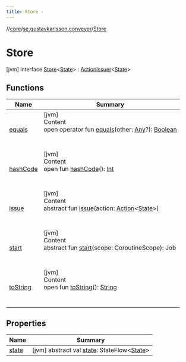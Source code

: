 ```yaml
---
title: Store -
---
```

//[core](../../index.md)/[se.gustavkarlsson.conveyor](../index.md)/[Store](index.md)



# Store  
 [jvm] interface [Store](index.md)<[State](index.md)> : [ActionIssuer](../-action-issuer/index.md)<[State](index.md)>    


## Functions  
  
|  Name|  Summary| 
|---|---|
| <a name="kotlin/Any/equals/#kotlin.Any?/PointingToDeclaration/"></a>[equals](../-updatable-state-flow/index.md#%5Bkotlin%2FAny%2Fequals%2F%23kotlin.Any%3F%2FPointingToDeclaration%2F%5D%2FFunctions%2F223044804)| <a name="kotlin/Any/equals/#kotlin.Any?/PointingToDeclaration/"></a>[jvm]  <br>Content  <br>open operator fun [equals](../-updatable-state-flow/index.md#%5Bkotlin%2FAny%2Fequals%2F%23kotlin.Any%3F%2FPointingToDeclaration%2F%5D%2FFunctions%2F223044804)(other: [Any](https://kotlinlang.org/api/latest/jvm/stdlib/kotlin/-any/index.html)?): [Boolean](https://kotlinlang.org/api/latest/jvm/stdlib/kotlin/-boolean/index.html)  <br><br><br>
| <a name="kotlin/Any/hashCode/#/PointingToDeclaration/"></a>[hashCode](../-updatable-state-flow/index.md#%5Bkotlin%2FAny%2FhashCode%2F%23%2FPointingToDeclaration%2F%5D%2FFunctions%2F223044804)| <a name="kotlin/Any/hashCode/#/PointingToDeclaration/"></a>[jvm]  <br>Content  <br>open fun [hashCode](../-updatable-state-flow/index.md#%5Bkotlin%2FAny%2FhashCode%2F%23%2FPointingToDeclaration%2F%5D%2FFunctions%2F223044804)(): [Int](https://kotlinlang.org/api/latest/jvm/stdlib/kotlin/-int/index.html)  <br><br><br>
| <a name="se.gustavkarlsson.conveyor/ActionIssuer/issue/#se.gustavkarlsson.conveyor.Action[TypeParam(bounds=[kotlin.Any?])]/PointingToDeclaration/"></a>[issue](../-action-issuer/issue.md)| <a name="se.gustavkarlsson.conveyor/ActionIssuer/issue/#se.gustavkarlsson.conveyor.Action[TypeParam(bounds=[kotlin.Any?])]/PointingToDeclaration/"></a>[jvm]  <br>Content  <br>abstract fun [issue](../-action-issuer/issue.md)(action: [Action](../-action/index.md)<[State](index.md)>)  <br><br><br>
| <a name="se.gustavkarlsson.conveyor/Store/start/#kotlinx.coroutines.CoroutineScope/PointingToDeclaration/"></a>[start](start.md)| <a name="se.gustavkarlsson.conveyor/Store/start/#kotlinx.coroutines.CoroutineScope/PointingToDeclaration/"></a>[jvm]  <br>Content  <br>abstract fun [start](start.md)(scope: CoroutineScope): Job  <br><br><br>
| <a name="kotlin/Any/toString/#/PointingToDeclaration/"></a>[toString](../-updatable-state-flow/index.md#%5Bkotlin%2FAny%2FtoString%2F%23%2FPointingToDeclaration%2F%5D%2FFunctions%2F223044804)| <a name="kotlin/Any/toString/#/PointingToDeclaration/"></a>[jvm]  <br>Content  <br>open fun [toString](../-updatable-state-flow/index.md#%5Bkotlin%2FAny%2FtoString%2F%23%2FPointingToDeclaration%2F%5D%2FFunctions%2F223044804)(): [String](https://kotlinlang.org/api/latest/jvm/stdlib/kotlin/-string/index.html)  <br><br><br>


## Properties  
  
|  Name|  Summary| 
|---|---|
| <a name="se.gustavkarlsson.conveyor/Store/state/#/PointingToDeclaration/"></a>[state](state.md)| <a name="se.gustavkarlsson.conveyor/Store/state/#/PointingToDeclaration/"></a> [jvm] abstract val [state](state.md): StateFlow<[State](index.md)>   <br>

